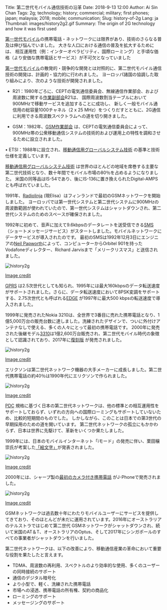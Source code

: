 Title: 第二世代モバイル通信技術の沿革
Date: 2018-9-13 12:00
Author: Ai Sin Chan
Tags: 2g; technology; history; commercial; military; first phones; japan; malaysia; 2018; mobile; communication; 
Slug: history-of-2g
Lang: ja
Thumbnail: images/history2g2.gif
Summary: The origin of 2G technology and how it was first used


[第一世代モバイル](https://blog.xoxzo.com/2018/07/24/history-of-1g/)の携帯電話・ネットワークには限界があり、技術のさらなる普及は伸び悩んでいました。 大きな人口における通信の普及を拡大するためには、
相互運用性（例：インターオペラビリティ、国際ローミング）と手頃な価格（より安価な携帯電話とサービス）が不可欠となっていました

[第一世代モバイル](https://blog.xoxzo.com/2018/07/24/history-of-1g/)の散発的・競争的な開発とは対照的に、第二世代モバイル通信技術の開発は、計画的・協力的に行われました。 
ヨーロッパ諸国の協調した取り組みにより、次のような技術が開発されました。

-	R21：1980年ごろに、CEPTの電気通信委員会、無線通信作業部会、および周波数に関する[作業副部会](http://www.gsmhistory.com/the-beginnings/)R21は、
国際周波数割当テーブルにおいて900MHzで移動サービスを追加することに成功し、
新しく一般モバイル通信用の総容量1000チャネル（2 x 25 MHz）をつくりだすとともに、2G通信に利用できる周波数スペクトラムへの道を切り開きました。

- GSM：1982年、[GSM作業部会](http://www.gsmhistory.com/chapter/an-upromising-start/) は、CEPTの電気通信委員会によって、900MHz帯の公衆移動通信システムの技術的および運用上の特性を調和させるために設立されました。

•	ETSI：1988年に設立され、[移動通信用グローバルシステム技術](https://www.etsi.org/) の基準と技術仕様を定義しています。

[移動通信用グローバルシステム技術](https://www.gsma.com/) は世界のほとんどの地域を席巻する主要な第二世代技術となり、数十年間でモバイル市場の80％を占めるようになりました。 米国の同等品はIS-54であり、後にIS-136に置き換えられたDigital-AMPSとも呼ばれていました。

1991年、[Radiolinja](http://corporate.elisa.com/on-elisa/history/) (現Elisa）はフィンランドで最初のGSMネットワークを開始しました。 ヨーロッパでは第一世代システムと第二世代システムに900MHzの周波数範囲が使われていたので、第一世代システムはシャットダウンされ、第二世代システムのためのスペースが確保されました。

1992年に初めて、音声に加えて9.6kbpsのデータレートを送受信できる[SMS](https://ja.wikipedia.org/wiki/%E3%82%B7%E3%83%A7%E3%83%BC%E3%83%88%E3%83%A1%E3%83%83%E3%82%BB%E3%83%BC%E3%82%B8%E3%82%B5%E3%83%BC%E3%83%93%E3%82%B9) （ショートメッセージサービス）がスタートしました。モバイルネットワークにデータサービスが導入されたのです。 最初のSMSは1992年12月3日にエンジニアの[Neil Papworth](http://neilpapworth.com/)によって、コンピューターからOrbitel 901を持ったVodafoneディレクター、Richard Jarvisまで「メリークリスマス」と送信されました。


![history2g](/images/history2g1.jpg)
 
[Image credit](http://neilpapworth.com/FAQ.htm)

[GPRS](https://www.etsi.org/technologies-clusters/technologies/mobile/gprs) は2.5次世代としても知られ、1995年には最大160kbpsのデータ転送速度がサポートされました。さらに、データ転送速度において8PSK変調をサポートする、2.75次世代とも呼ばれる[EDGE](http://www.3gpp.org/technologies/keywords-acronyms/102-gprs-edge) が1997年に最大500 kbpsの転送速度で導入されました。

1999年に発売されたNokia 3210は、全世界で3番目に売れた携帯電話となり、1億5,000万台の販売台数に達しました。洗練されたデザインで、ついに外付けアンテナなしで使える、多くの人々にとって最初の携帯電話です。 2000年に発売された後継モデル[3310](https://www.androidauthority.com/10-most-iconic-mobile-phones-634852/)は1億2,600万台販売され、第二世代モバイル時代の象徴として認識されており、2017年に[復刻版](https://www.nokia.com/en_int/phones/nokia-3310) が発売されました。
 
![history2g](/images/history2g2.gif) 

[Image credit](https://www.terraformcorp.com/50-most-influential-gadgets-of-all-time/)

エリクソンは第二世代ネットワーク機器の大手メーカーに成長しました。第二世代携帯電話の約40％は1990年代にエリクソンで作られました。
 
![history2g](/images/history2g3.jpg) 

[Image credit](https://cosconor.fr/GSM/Divers/Equipment/Ericsson/2106%20-%202206/Commercial%20info/RBS%202106.pdf)

[PDC](https://en.wikipedia.org/wiki/Personal_Digital_Cellular) 規格に基づく日本の第二世代ネットワークは、他の標準との相互運用性をサポートしておらず、いずれの方向への国際ローミングもサポートしていないため、比較的短期間のものでした。 しかしながら、このことは日本での第3世代の早期採用のための道を開いています。 第二世代ネットワークの孤立にもかかわらず、日本は世界に先駆けて、革新をいくつか果たしました。

1999年には、日本のモバイルインターネット「iモード」の発売に伴い、栗田穣崇氏が考案した[「絵文字」](https://stories.moma.org/the-original-emoji-set-has-been-added-to-the-museum-of-modern-arts-collection-c6060e141f61)が発表されました。
 
![history2g](/images/history2g4.jpg)  

[Image credit](https://stories.moma.org/the-original-emoji-set-has-been-added-to-the-museum-of-modern-arts-collection-c6060e141f61)

2000年には、シャープ製の[最初のカメラ付き携帯電話](https://k-tai.watch.impress.co.jp/cda/article/showcase_top/3913.html) がJ-Phoneで発売されました。


![history2g](/images/history2g5.jpg) 
 
[Image credit](https://k-tai.watch.impress.co.jp/cda/article/showcase_top/3913.html)

GSMネットワークは過去数十年にわたりモバイルユーザーにサービスを提供してきており、そのほとんどが未だに運用されています。2016年にオーストラリアのテルストラではじめて第二世代 GSMネットワークがシャットダウンされ、続いて米国のAT＆T、オーストラリアのOptus、そして2017年にシンガポールのすべての事業者がシャットダウンを行いました。

第二世代ネットワークは、以下の改善により、移動通信産業の革命において重要な役割を果たしたと言えます。

- TDMA、周波数の再利用、スペクトルのより効率的な使用、多くのユーザーの同時接続のサポート
- 通信のデジタル暗号化
- より小型で、軽く、洗練された携帯電話
- 市場への浸透、携帯電話の所有権、契約の商品化
- ローミングのサポート
- メッセージングのサポート


